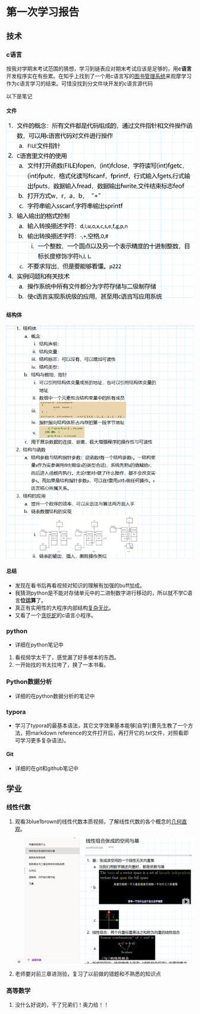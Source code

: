 # 第一次学习报告

## 技术

### c语言

按我对学期末考试范围的猜想，学习到链表应对期末考试应该是足够的，用**c语言**开发程序实在有些累。在知乎上找到了一个用c语言写的[图书管理系统](有1500+的代码)来观摩学习作为c语言学习的结束。可惜没找到分文件块开发的c语言源代码

以下是笔记

#### 文件

![pic](./image/1603594834623.png)

#### 结构体

![1603595057023](./image/1603595057023.png)[]()

#### 总结

* 发现在看书后再看视频对知识的理解有加强的buff加成。
* 我猜测python是不能对存储单元中的二进制数字进行移动的，所以就不学C语言**位运算**了。
* 真正有实用性的大程序内部结构[复杂无比](C语言太南了，那个系统看的我人都傻了)。   
* 又看了一个[贪吃蛇](300+的代码)的c语言小程序。

### python

* 详细在python笔记中

1. 看视频学太干了，感觉漏了好多根本的东西。
2. 一开始找的书太拉垮了，换了一本书看。

### Python数据分析

* 详细的在python数据分析的笔记中

### typora

* 学习了typora的最基本语法，其它文字效果基本能够[自学](曹先生教了一个方法，把markdown reference的文件打开后，再打开它的.txt文件，对照看即可学习更多复杂语法)。

#### Git 

* 详细的在git和github笔记中

## 学业

### 线性代数

1. 观看3blue1brown的线性代数本质视频，了解线性代数的各个概念的[几何直观](听工具箱说这个在神经网络学习上还挺重要的)。
   * ![1603633492234](./image/1603633492234.png)

2. 老师要对前三章进测验，复习了以前做的错题和不熟悉的知识点

### 高等数学

1. 没什么好说的，干了兄弟们！奥力给！！

